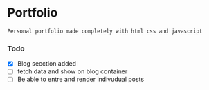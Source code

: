 # Portfolio

```
Personal portfolio made completely with html css and javascript
```

### Todo

- [x] Blog secction added
- [ ] fetch data and show on blog container
- [ ] Be able to entre and render indivudual posts
